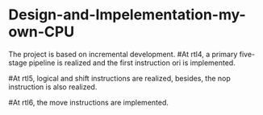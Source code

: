 # Design-and-Impelementation-my-own-CPU
The project is based on incremental development.
#At rtl4, a primary five-stage pipeline is realized and the first instruction ori is implemented.

#At rtl5, logical and shift instructions are realized, besides, the nop instruction is also realized.

#At rtl6, the move instructions are implemented.

